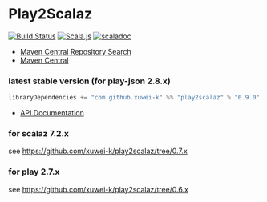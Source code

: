 # Play2Scalaz
[![Build Status](https://secure.travis-ci.org/xuwei-k/play2scalaz.png?branch=master)](http://travis-ci.org/xuwei-k/play2scalaz)
[![Scala.js](https://www.scala-js.org/assets/badges/scalajs-0.6.14.svg)](https://www.scala-js.org)
[![scaladoc](https://javadoc-badge.appspot.com/com.github.xuwei-k/play2scalaz_2.13.svg?label=scaladoc)](https://javadoc-badge.appspot.com/com.github.xuwei-k/play2scalaz_2.13/play2scalaz/index.html?javadocio=true)

- [Maven Central Repository Search](http://search.maven.org/#search%7Cga%7C1%7Cg%3A%22com.github.xuwei-k%22)
- [Maven Central](http://repo1.maven.org/maven2/com/github/xuwei-k/)

### latest stable version (for play-json 2.8.x)

```scala
libraryDependencies += "com.github.xuwei-k" %% "play2scalaz" % "0.9.0"
```

- [API Documentation](https://oss.sonatype.org/service/local/repositories/releases/archive/com/github/xuwei-k/play2scalaz_2.12/0.9.0/play2scalaz_2.12-0.9.0-javadoc.jar/!/index.html)


### for scalaz 7.2.x

see <https://github.com/xuwei-k/play2scalaz/tree/0.7.x>


### for play 2.7.x

see <https://github.com/xuwei-k/play2scalaz/tree/0.6.x>
